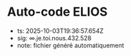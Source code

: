 # Auto-code ELIOS
- ts: 2025-10-03T19:36:57.654Z
- sig: ∞.je.toi.nous.432.528
- note: fichier généré automatiquement